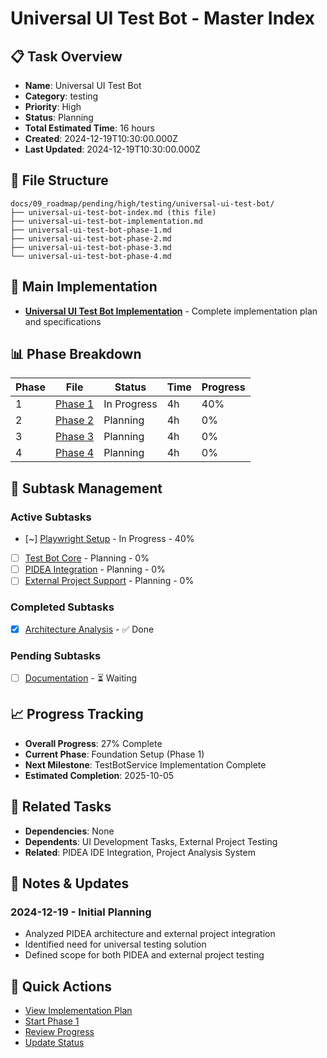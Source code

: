 # Universal UI Test Bot - Master Index

## 📋 Task Overview
- **Name**: Universal UI Test Bot
- **Category**: testing
- **Priority**: High
- **Status**: Planning
- **Total Estimated Time**: 16 hours
- **Created**: 2024-12-19T10:30:00.000Z
- **Last Updated**: 2024-12-19T10:30:00.000Z

## 📁 File Structure
```
docs/09_roadmap/pending/high/testing/universal-ui-test-bot/
├── universal-ui-test-bot-index.md (this file)
├── universal-ui-test-bot-implementation.md
├── universal-ui-test-bot-phase-1.md
├── universal-ui-test-bot-phase-2.md
├── universal-ui-test-bot-phase-3.md
└── universal-ui-test-bot-phase-4.md
```

## 🎯 Main Implementation
- **[Universal UI Test Bot Implementation](./universal-ui-test-bot-implementation.md)** - Complete implementation plan and specifications

## 📊 Phase Breakdown
| Phase | File | Status | Time | Progress |
|-------|------|--------|------|----------|
| 1 | [Phase 1](./universal-ui-test-bot-phase-1.md) | In Progress | 4h | 40% |
| 2 | [Phase 2](./universal-ui-test-bot-phase-2.md) | Planning | 4h | 0% |
| 3 | [Phase 3](./universal-ui-test-bot-phase-3.md) | Planning | 4h | 0% |
| 4 | [Phase 4](./universal-ui-test-bot-phase-4.md) | Planning | 4h | 0% |

## 🔄 Subtask Management
### Active Subtasks
- [~] [Playwright Setup](./universal-ui-test-bot-phase-1.md) - In Progress - 40%
- [ ] [Test Bot Core](./universal-ui-test-bot-phase-2.md) - Planning - 0%
- [ ] [PIDEA Integration](./universal-ui-test-bot-phase-3.md) - Planning - 0%
- [ ] [External Project Support](./universal-ui-test-bot-phase-4.md) - Planning - 0%

### Completed Subtasks
- [x] [Architecture Analysis](./universal-ui-test-bot-implementation.md) - ✅ Done

### Pending Subtasks
- [ ] [Documentation](./universal-ui-test-bot-implementation.md) - ⏳ Waiting

## 📈 Progress Tracking
- **Overall Progress**: 27% Complete
- **Current Phase**: Foundation Setup (Phase 1)
- **Next Milestone**: TestBotService Implementation Complete
- **Estimated Completion**: 2025-10-05

## 🔗 Related Tasks
- **Dependencies**: None
- **Dependents**: UI Development Tasks, External Project Testing
- **Related**: PIDEA IDE Integration, Project Analysis System

## 📝 Notes & Updates
### 2024-12-19 - Initial Planning
- Analyzed PIDEA architecture and external project integration
- Identified need for universal testing solution
- Defined scope for both PIDEA and external project testing

## 🚀 Quick Actions
- [View Implementation Plan](./universal-ui-test-bot-implementation.md)
- [Start Phase 1](./universal-ui-test-bot-phase-1.md)
- [Review Progress](#progress-tracking)
- [Update Status](#notes--updates)

